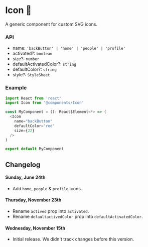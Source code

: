# Icon 💠

A generic component for custom SVG icons.

### API

* name: `'backButton' | 'home' | 'people' | 'profile'`
* activated?: `boolean`
* size?: `number`
* defaultActivatedColor?: `string`
* defaultColor?: `string`
* style?: `StyleSheet`

### Example

```js
import React from 'react'
import Icon from '@components/Icon'

const MyComponent = (): React$Element<*> => (
  <Icon
    name="backButton"
    defaultColor="red"
    size={22}
  />
)

export default MyComponent
```

## Changelog
#### Sunday, June 24th
- Add `home`, `people` & `profile` icons.

#### Thursday, November 23th
- Rename `actived` prop into `activated`.
- Rename `defaultactivedColor` prop into `defaultActivatedColor`.

#### Wednesday, November 15th
- Initial release. We didn't track changes before this version.
